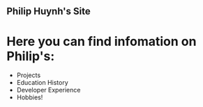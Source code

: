 ## Philip Huynh's Site


# Here you can find infomation on Philip's: 
- Projects
- Education History
- Developer Experience
- Hobbies!



